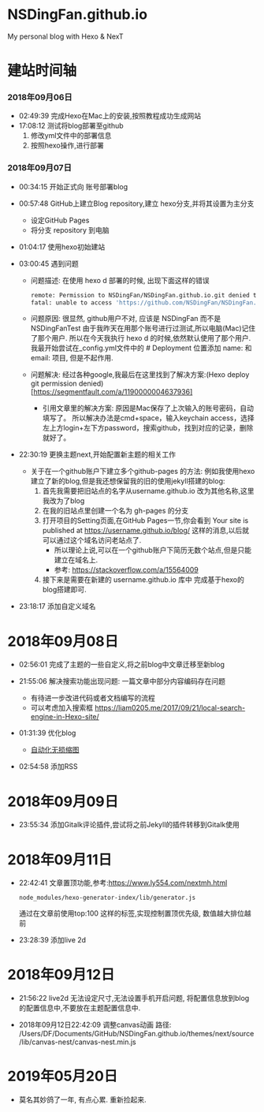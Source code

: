 # NSDingFan.github.io
My personal blog with Hexo &amp; NexT

# 建站时间轴

### 2018年09月06日
- 02:49:39 完成Hexo在Mac上的安装,按照教程成功生成网站
- 17:08:12 测试将blog部署至github
    1. 修改yml文件中的部署信息
    2. 按照hexo操作,进行部署

### 2018年09月07日
- 00:34:15 开始正式向 账号部署blog
- 00:57:48 GitHub上建立Blog repository,建立 hexo分支,并将其设置为主分支
    - 设定GitHub Pages
    - 将分支 repository 到电脑
- 01:04:17 使用hexo初始建站
- 03:00:45 遇到问题 
    - 问题描述:
        在使用 hexo d 部署的时候, 出现下面这样的错误
        ```bash
        remote: Permission to NSDingFan/NSDingFan.github.io.git denied to NSDingFanTest.
        fatal: unable to access 'https://github.com/NSDingFan/NSDingFan.github.io.git/': The requested URL returned error: 403
        ```

    - 问题原因:
        很显然, github用户不对, 应该是 NSDingFan 而不是 NSDingFanTest
        由于我昨天在用那个账号进行过测试,所以电脑(Mac)记住了那个用户.
        所以在今天我执行 hexo d 的时候,依然默认使用了那个用户.
        我最开始尝试在_config.yml文件中的 # Deployment 位置添加 name: 和 email: 项目, 但是不起作用.

    - 问题解决:
        经过各种google,我最后在这里找到了解决方案:(Hexo deploy git permission denied)[https://segmentfault.com/a/1190000004637936]

        - 引用文章里的解决方案:
            原因是Mac保存了上次输入的账号密码，自动填写了。
            所以解决办法是cmd+space，输入keychain access，选择左上方login+左下方password，搜索github，找到对应的记录，删除就好了。

- 22:30:19 更换主题next,开始配置新主题的相关工作
    - 关于在一个github账户下建立多个github-pages 的方法:
        例如我使用hexo建立了新的blog,但是我还想保留我的旧的使用jekyll搭建的blog:
        1. 首先我需要把旧站点的名字从username.github.io 改为其他名称,这里我改为了blog
        2. 在我的旧站点里创建一个名为 gh-pages 的分支
        3. 打开项目的Setting页面,在GitHub Pages一节,你会看到 Your site is published at https://username.github.io/blog/ 这样的消息,以后就可以通过这个域名访问老站点了.
            - 所以理论上说,可以在一个github账户下简历无数个站点,但是只能建立在域名上.
            - 参考: https://stackoverflow.com/a/15564009
        4. 接下来是需要在新建的 username.github.io 库中 完成基于hexo的blog搭建即可.

- 23:18:17 添加自定义域名

# 2018年09月08日

- 02:56:01 完成了主题的一些自定义,将之前blog中文章迁移至新blog
- 21:55:06 解决搜索功能出现问题: 一篇文章中部分内容编码存在问题
    - 有待进一步改进代码或者文档编写的流程
    - 可以考虑加入搜索框 https://liam0205.me/2017/09/21/local-search-engine-in-Hexo-site/

- 01:31:39 优化blog
    - [自动化无损缩图](https://njafei.github.io/2017/09/26/ImageOptm/)

- 02:54:58 添加RSS

# 2018年09月09日

- 23:55:34 添加Gitalk评论插件,尝试将之前Jekyll的插件转移到Gitalk使用

# 2018年09月11日

- 22:42:41 文章置顶功能,参考:https://www.ly554.com/nextmh.html
    ```
    node_modules/hexo-generator-index/lib/generator.js
    ```
    通过在文章前使用top:100 这样的标签,实现控制置顶优先级, 数值越大排位越前

- 23:28:39 添加live 2d

# 2018年09月12日

- 21:56:22 live2d 无法设定尺寸,无法设置手机开启问题, 将配置信息放到blog的配置信息中,不要放在主题配置信息中.

- 2018年09月12日22:42:09 调整canvas动画
 路径: /Users/DF/Documents/GitHub/NSDingFan.github.io/themes/next/source/lib/canvas-nest/canvas-nest.min.js
 
 
# 2019年05月20日

- 莫名其妙鸽了一年, 有点心累. 重新捡起来. 
